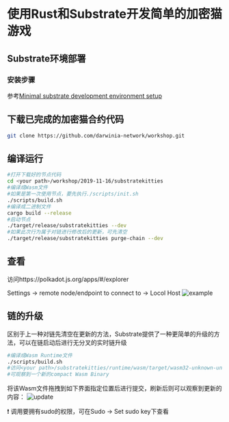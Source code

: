 # 使用Rust和Substrate开发简单的加密猫游戏

## Substrate环境部署
### 安装步骤
参考[Minimal substrate development environment setup](https://github.com/darwinia-network/workshop/blob/master/minimal-substrate-development-environment-setup/README.md)

## 下载已完成的加密猫合约代码
```sh
git clone https://github.com/darwinia-network/workshop.git
```

## 编译运行
```sh
#打开下载好的节点代码
cd <your path>/workshop/2019-11-16/substratekitties
#编译成Wasm文件
#如果是第一次使用节点，要先执行./scripts/init.sh
./scripts/build.sh
#编译成二进制文件
cargo build --release
#启动节点
./target/release/substratekitties --dev
#如果此次行为属于对链进行修改后的更新，可先清空
./target/release/substratekitties purge-chain --dev
```

## 查看
访问https://polkadot.js.org/apps/#/explorer

Settings -> remote node/endpoint to connect to -> Locol Host
![example](https://github.com/Eanam/workshop/blob/master/2019-11-16/pics/Setting.png?raw=true)

## 链的升级
区别于上一种对链先清空在更新的方法，Substrate提供了一种更简单的升级的方法，可以在链启动后进行无分叉的实时链升级
```sh
#编译成Wasm Runtime文件
./scripts/build.sh
#访问<your path>/substratekitties/runtime/wasm/target/wasm32-unknown-unknown/release/
#可观察到一个新的compact Wasm Binary
```
将该Wasm文件拖拽到如下界面指定位置后进行提交，刷新后则可以观察到更新的内容：
![update](https://raw.githubusercontent.com/Eanam/workshop/master/2019-11-16/pics/Update.png)

:heavy_exclamation_mark: 调用要拥有sudo的权限，可在Sudo -> Set sudo key下查看






